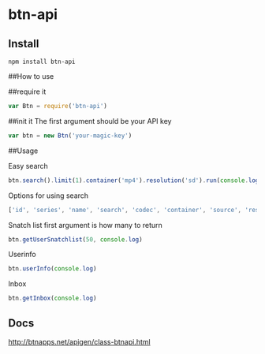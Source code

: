 btn-api
=======

## Install
```
npm install btn-api
```


##How to use


##require it
```javascript
var Btn = require('btn-api')
```

##init it
The first argument should be your API key
```javascript
var btn = new Btn('your-magic-key')
```
##Usage

Easy search
```javascript
btn.search().limit(1).container('mp4').resolution('sd').run(console.log)
```
Options for using search
```javascript
['id', 'series', 'name', 'search', 'codec', 'container', 'source', 'resolution', 'origin', 'limit']
```

Snatch list first argument is  how many to return
```javascript
btn.getUserSnatchlist(50, console.log)
```
Userinfo
```javascript
btn.userInfo(console.log)
```

Inbox
```javascript
btn.getInbox(console.log)
```

## Docs
http://btnapps.net/apigen/class-btnapi.html